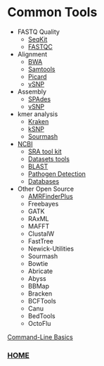 # Common Tools
- FASTQ Quality
  - [SeqKit](https://bioinf.shenwei.me/seqkit/)
  - [FASTQC](https://www.bioinformatics.babraham.ac.uk/projects/fastqc/)
- Alignment
    - [BWA](https://github.com/lh3/bwa)
    - [Samtools](http://www.htslib.org/)
    - [Picard](https://broadinstitute.github.io/picard/)
    - [vSNP](https://github.com/USDA-VS/vSNP3)
- Assembly
    - [SPAdes](https://cab.spbu.ru/software/spades/)
    - [vSNP](https://github.com/USDA-VS/vSNP3)
- kmer analysis
    - [Kraken](https://github.com/DerrickWood/kraken2/wiki/Manual)
    - [kSNP](https://academic.oup.com/bioinformatics/article/31/17/2877/183216)
    - [Sourmash](https://sourmash.readthedocs.io/en/latest/)
- [NCBI](https://www.ncbi.nlm.nih.gov/)
    - [SRA tool kit](https://github.com/ncbi/sra-tools/wiki/02.-Installing-SRA-Toolkit)
    - [Datasets tools](https://www.ncbi.nlm.nih.gov/datasets/)
    - [BLAST](https://blast.ncbi.nlm.nih.gov/Blast.cgi?CMD=Web&PAGE_TYPE=BlastDocs&DOC_TYPE=Download)
    - [Pathogen Detection](https://www.ncbi.nlm.nih.gov/pathogens) 
    - [Databases](https://www.ncbi.nlm.nih.gov/data-hub/genome/)
- Other Open Source
    - [AMRFinderPlus](https://www.ncbi.nlm.nih.gov/pathogens/antimicrobial-resistance/AMRFinder/)
    - Freebayes
    - GATK
    - RAxML
    - MAFFT
    - ClustalW
    - FastTree
    - Newick-Utilities
    - Sourmash
    - Bowtie
    - Abricate
    - Abyss
    - BBMap
    - Bracken
    - BCFTools
    - Canu
    - BedTools
    - OctoFlu

[Command-Line Basics](../docs/command-line_basics.md)

### [HOME](../README.md)